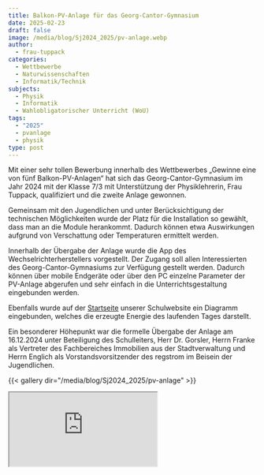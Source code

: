 ```yaml
---
title: Balkon-PV-Anlage für das Georg-Cantor-Gymnasium
date: 2025-02-23
draft: false
image: /media/blog/Sj2024_2025/pv-anlage.webp
author:
  - frau-tuppack
categories:
  - Wettbewerbe
  - Naturwissenschaften
  - Informatik/Technik
subjects:
  - Physik
  - Informatik
  - Wahlobligatorischer Unterricht (WoU)
tags:
  - "2025"
  - pvanlage
  - physik
type: post
---
```

Mit einer sehr tollen Bewerbung innerhalb des Wettbewerbes „Gewinne eine von fünf Balkon-PV-Anlagen“ hat sich das Georg-Cantor-Gymnasium im Jahr 2024 mit der Klasse 7/3 mit Unterstützung der Physiklehrerin, Frau Tuppack, qualifiziert und die zweite Anlage gewonnen.

Gemeinsam mit den Jugendlichen und unter Berücksichtigung der technischen Möglichkeiten wurde der Platz für die Installation so gewählt, dass man an die Module herankommt. Dadurch können etwa Auswirkungen aufgrund von Verschattung oder Temperaturen ermittelt werden.

Innerhalb der Übergabe der Anlage wurde die App des Wechselrichterherstellers vorgestellt. Der Zugang soll allen Interessierten des Georg-Cantor-Gymnasiums zur Verfügung gestellt werden. Dadurch können über mobile Endgeräte oder über den PC einzelne Parameter der PV-Anlage abgerufen und sehr einfach in die Unterrichtsgestaltung eingebunden werden.

Ebenfalls wurde auf der [Startseite](https://cantorgymnasium.de/) unserer Schulwebsite ein Diagramm eingebunden, welches die erzeugte Energie des laufenden Tages darstellt.

Ein besonderer Höhepunkt war die formelle Übergabe der Anlage am 16.12.2024 unter Beteiligung des Schulleiters, Herr Dr. Gorsler, Herrn Franke als Vertreter des Fachbereiches Immobilien aus der Stadtverwaltung und Herrn Englich als Vorstandsvorsitzender des regstrom im Beisein der Jugendlichen.



{{< gallery dir="/media/blog/Sj2024_2025/pv-anlage" >}}



<iframe class="grafana-dashboard" src="https://grafana.cantorgymnasium.de/d-solo/ce8eeq1ebqhvkb/solaranlage?orgId=2&amp;timezone=browser&amp;panelId=1&amp;theme=light&amp;__feature.dashboardSceneSolo" loading="lazy"></iframe>
